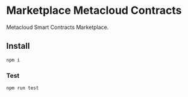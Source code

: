 # Marketplace Metacloud Contracts

Metacloud Smart Contracts Marketplace.

## Install

```bash
npm i
```

### Test

```bash
npm run test
```